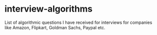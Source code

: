 # interview-algorithms
List of algorithmic questions I have received for interviews for companies like Amazon, Flipkart, Goldman Sachs, Paypal etc.
